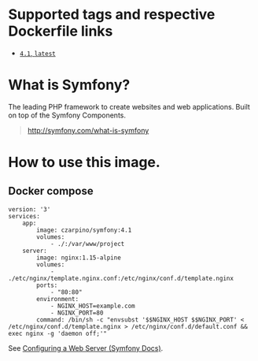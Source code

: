 # Supported tags and respective Dockerfile links

- [`4.1`, `latest`](https://github.com/czarpino/symfony-docker/blob/ffea920d1955522035345d36b9e8d087bc66c89a/4.1/Dockerfile)

# What is Symfony?

The leading PHP framework to create websites and web applications. Built on top of the Symfony Components.

> http://symfony.com/what-is-symfony

# How to use this image.

## Docker compose

```
version: '3'
services:
    app:
        image: czarpino/symfony:4.1
        volumes:
            - ./:/var/www/project
    server:
        image: nginx:1.15-alpine
        volumes:
            - ./etc/nginx/template.nginx.conf:/etc/nginx/conf.d/template.nginx
        ports:
            - "80:80"
        environment:
            - NGINX_HOST=example.com
            - NGINX_PORT=80
        command: /bin/sh -c "envsubst '$$NGINX_HOST $$NGINX_PORT' < /etc/nginx/conf.d/template.nginx > /etc/nginx/conf.d/default.conf && exec nginx -g 'daemon off;'"
```

See [Configuring a Web Server (Symfony Docs)](https://symfony.com/doc/current/setup/web_server_configuration.html#nginx).